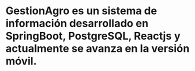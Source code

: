 # GestionAgro es un sistema de información desarrollado en SpringBoot, PostgreSQL, Reactjs y actualmente se avanza en la versión móvil.
